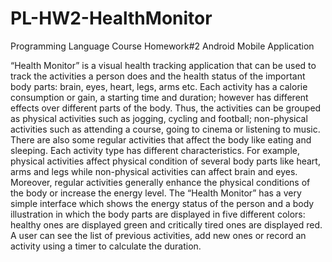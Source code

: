# PL-HW2-HealthMonitor
Programming Language Course Homework#2 Android Mobile Application

“Health Monitor” is a visual health tracking application that can be used to track the activities a person does and the health status of the important body parts: brain, eyes, heart, legs, arms etc. Each activity has a calorie consumption or gain, a starting time and duration; however has different effects over different parts of the body. Thus, the activities can be grouped as physical activities such as jogging, cycling and football; non-physical activities such as attending a course, going to cinema or listening to music. There are also some regular activities that affect the body like eating and sleeping. Each activity type has different characteristics. For example, physical activities affect physical condition of several body parts like heart, arms and legs while non-physical activities can affect brain and eyes. Moreover, regular activities generally enhance the physical conditions of the body or increase the energy level. The “Health Monitor” has a very simple interface which shows the energy status of the person and a body illustration in which the body parts are displayed in five different colors: healthy ones are displayed green and critically tired ones are displayed red. A user can see the list of previous activities, add new ones or record an activity using a timer to calculate the duration.

